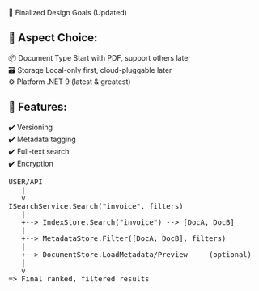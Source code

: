 🧭 Finalized Design Goals (Updated)

## 💪 Aspect	Choice:

📦 Document Type	Start with PDF, support others later<br>
🗃 Storage	Local-only first, cloud-pluggable later<br>
⚙️ Platform	.NET 9 (latest & greatest)<br>

## 🧠 Features:

✔️ Versioning<br>
✔️ Metadata tagging<br>
✔️ Full-text search<br>
✔️ Encryption<br>

<pre>
USER/API
   |
   v
ISearchService.Search("invoice", filters)
   |
   +--> IndexStore.Search("invoice") --> [DocA, DocB]
   |
   +--> MetadataStore.Filter([DocA, DocB], filters)
   |
   +--> DocumentStore.LoadMetadata/Preview     (optional)
   |
   v
=> Final ranked, filtered results
</pre>

